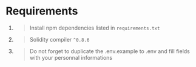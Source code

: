 # Requirements

1. > Install npm dependencies listed in `requirements.txt`
2. > Solidity compiler `^0.8.6` 
3. > Do not forget to duplicate the .env.example to .env and fill fields with your personnal informations